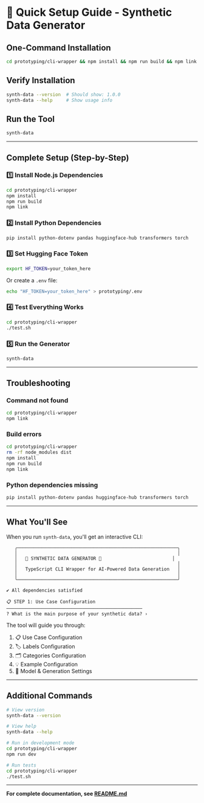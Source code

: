 # 🚀 Quick Setup Guide - Synthetic Data Generator

## One-Command Installation

```bash
cd prototyping/cli-wrapper && npm install && npm run build && npm link
```

## Verify Installation

```bash
synth-data --version  # Should show: 1.0.0
synth-data --help     # Show usage info
```

## Run the Tool

```bash
synth-data
```

---

## Complete Setup (Step-by-Step)

### 1️⃣ Install Node.js Dependencies

```bash
cd prototyping/cli-wrapper
npm install
npm run build
npm link
```

### 2️⃣ Install Python Dependencies

```bash
pip install python-dotenv pandas huggingface-hub transformers torch
```

### 3️⃣ Set Hugging Face Token

```bash
export HF_TOKEN=your_token_here
```

Or create a `.env` file:

```bash
echo "HF_TOKEN=your_token_here" > prototyping/.env
```

### 4️⃣ Test Everything Works

```bash
cd prototyping/cli-wrapper
./test.sh
```

### 5️⃣ Run the Generator

```bash
synth-data
```

---

## Troubleshooting

### Command not found

```bash
cd prototyping/cli-wrapper
npm link
```

### Build errors

```bash
cd prototyping/cli-wrapper
rm -rf node_modules dist
npm install
npm run build
npm link
```

### Python dependencies missing

```bash
pip install python-dotenv pandas huggingface-hub transformers torch
```

---

## What You'll See

When you run `synth-data`, you'll get an interactive CLI:

```
   ╭───────────────────────────────────────────────────────────╮
   │                                                           │
   │   🚀 SYNTHETIC DATA GENERATOR 🚀                          │
   │                                                           │
   │   TypeScript CLI Wrapper for AI-Powered Data Generation   │
   │                                                           │
   ╰───────────────────────────────────────────────────────────╯

✔ All dependencies satisfied

📋 STEP 1: Use Case Configuration
──────────────────────────────────────────────────
? What is the main purpose of your synthetic data? ›
```

The tool will guide you through:
1. 📋 Use Case Configuration
2. 🏷️ Labels Configuration  
3. 🗂️ Categories Configuration
4. 💡 Example Configuration
5. 🤖 Model & Generation Settings

---

## Additional Commands

```bash
# View version
synth-data --version

# View help
synth-data --help

# Run in development mode
cd prototyping/cli-wrapper
npm run dev

# Run tests
cd prototyping/cli-wrapper
./test.sh
```

---

**For complete documentation, see [README.md](README.md)**
